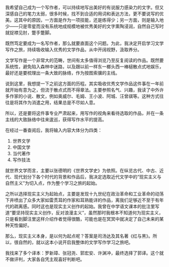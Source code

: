 
我希望自己成为一个写作者，可以持续地写出美好的有说服力感染力的文字。但又深感自己的笔力太弱，很多时候，找不到合适的用词和表达方法，更不要说写的优美。这其中的原因，一方面是作为一项技能，还是练得少；另一方面，则是输入地少——只是零星而没有系统地成规模地被优秀美好的文字熏陶浸润，自然自己写时就捉襟见肘，蹩手蹩脚。

既然笃定要成为一名写作者，那么就要直面这个问题。为此，我决定开启学习文学写作之旅，持续吸收输入优秀的文学作品，从中开阔视野，汲取养分。

文学写作是一个非常大的范畴，世间有太多值得浏览乃至反复阅读的作品。既然要系统性，避免陷入森林中迷路，以及跟以前一样东一榔头西一棒槌散点式地娱乐，最好还是要梳理出一条大致的脉络，作为按图索骥的主线。

说到这里，我想提一下之前这方面的历程。其实吸收优秀文学作品这件事在一年前就开始有意为之，但流于散点式而不得章法。主要参照名气、兴趣，我读了中外许多作家的小说、散文，例如奥威尔、毛姆、王小波、阿城、汪曾祺等。这种方式往往是将其作为消遣之用，结果总是不尽如人意。

所以，还是要将这件事专业严肃起来，用写作的视角来看待选取的作品，并在一条主线的大致脉络中往来逡巡，获得写作水平的提高。

在经过一番查阅后，我将输入内容大体分为四类：
1. 世界文学
2. 中国文学
3. 当代著作
4. 写作技法

就世界文学而言，主要以张德明的《世界文学史》为依照。在纵览古代、中古、近代、现代划分下各个时代的背景和作品后，我决定选取近代文学中的“现实主义与自然主义”为切入点，作为整个学习之旅的起始。

之所以选择现实主义为起始点，主要是发现十九世纪在政治革命和工业革命的动荡下井喷出了众多大家如雷贯耳的作家和耳熟能详的作品，离我们足够近不至于有年代的疏离感。同时这也是现实主义创作的起始。我曾在中学语文课本的批注里写道“要坚持现实主义创作，反对浪漫主义”，虽然那时我根本不知道何为现实主义，只是看到脚注里这样介绍作者觉得很酷，可能也是在冥冥中就决定了自己未来的某种天性偏好。

那么，现实主义本身，是以何为起点呢？答案是司汤达及其名著《红与黑》。所以，很自然的，就以这本小说开启我整体的文学写作学习之旅吧。

我找来了多个译本：罗新璋、张冠尧、郭宏安、许渊冲，最终选择了郭译。这个就不做评判，大家各自凭主观喜好判断吧。